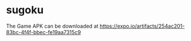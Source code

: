 # sugoku
The Game APK can be downloaded at https://expo.io/artifacts/254ac201-83bc-4f4f-bbec-fe19aa7315c9